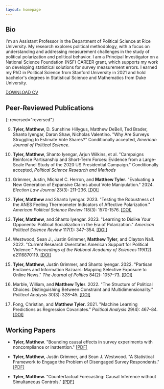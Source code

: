 ```yaml
---
layout: homepage
---
```


## Bio

I'm an Assistant Professor in the Department of Political Science at Rice University. My research explores political methodology, with a focus on understanding and addressing measurement challenges in the study of political polarization and political behavior. I am a Principal Investigator on a National Science Foundation (NSF) CAREER grant, which supports my work on developing statistical solutions for survey measurement errors. I earned my PhD in Political Science from Stanford University in 2021 and hold bachelor's degrees in Statistical Science and Mathematics from Duke University.

[DOWNLOAD CV](https://www.dropbox.com/s/sm0pfjekpzdykd7/CV.pdf?dl=0)

## Peer-Reviewed Publications

{: reversed="reversed"}

9. **Tyler, Matthew**, D. Sunshine Hillygus, Matthew DeBell, Ted Brader, Shanto Iyengar, Daron Shaw, Nicholas Valentino. "Why Are Surveys Struggling to Estimate Vote Shares?" Conditionally accepted, *American Journal of Political Science*. 

8. **Tyler, Matthew**, Shanto Iyengar, Arjun Wilkins, et al. "Campaigns Reinforce Partisanship and Short-Term Forces: Evidence from a Large-Scale Panel Study of the 2020 US Presidential Campaign." Conditionally accepted, *Political Science Research and Methods*

7. Grimmer, Justin, Michael C. Herron, and **Matthew Tyler**. "Evaluating a New Generation of Expansive Claims about Vote Manipulation." 2024. *Election Law Journal* 23(3): 211-236. [[DOI]](https://doi.org/10.1089/elj.2022.0070)

6. **Tyler, Matthew** and Shanto Iyengar. 2023. "Testing the Robustness of the ANES Feeling Thermometer Indicators of Affective Polarization." *American Political Science Review* 118(3): 1570-1576. [[DOI]](https://doi.org/10.1017/S0003055423001302)

5. **Tyler, Matthew**, and Shanto Iyengar. 2023. "Learning to Dislike Your Opponents: Political Socialization in the Era of Polarization." *American Political Science Review* 117(1): 347–354. [[DOI]](https://doi.org/10.1017/S000305542200048X)

4. Westwood, Sean J., Justin Grimmer, **Matthew Tyler**, and Clayton Nall. 2022. "Current Research Overstates American Support for Political Violence." *Proceedings of the National Academy of Sciences* 119(12): e2116870119. [[DOI]](https://doi.org/10.1073/pnas.2116870119)

3. **Tyler, Matthew**, Justin Grimmer, and Shanto Iyengar. 2022. "Partisan Enclaves and Information Bazaars: Mapping Selective Exposure to Online News." *The Journal of Politics* 84(2): 1057–73. [[DOI]](https://doi.org/10.1086/716950)

2. Marble, William, and **Matthew Tyler**. 2022. "The Structure of Political Choices: Distinguishing Between Constraint and Multidimensionality." *Political Analysis* 30(3): 328–45. [[DOI]](https://doi.org/10.1017/pan.2021.3)

1. Fong, Christian, and **Matthew Tyler**. 2021. "Machine Learning Predictions as Regression Covariates." *Political Analysis* 29(4): 467–84. [[DOI]](https://doi.org/10.1017/pan.2020.38)



## Working Papers

* **Tyler, Matthew**. "Bounding causal effects in survey experiments with noncompliance or inattention." [[PDF]](https://www.dropbox.com/scl/fi/wvzcka6frejqu6c3xl8cg/Matthew_Tyler_Paper_Polmeth2025_Matthew-Tyler.pdf?rlkey=pfywiip11rg4lu23bvlsr0mx9&st=7wkj4cud&dl=0)

* **Tyler, Matthew**, Justin Grimmer, and Sean J. Westwood. "A Statistical Framework to Engage the Problem of Disengaged Survey Respondents." [[PDF]](https://www.dropbox.com/scl/fi/vzjn03skoy7sc2a088rh8/The_Dangers_of_Disengaged_Respondents.pdf?rlkey=2m0jk2kcptw5dlt43umxwbikv&dl=0)


* **Tyler, Matthew.** "Counterfactual Forecasting: Causal Inference without Simultaneous Controls." [[PDF]](https://www.dropbox.com/s/bux4klf66dh66qg/FSControls.pdf?dl=0)